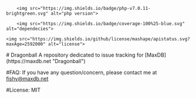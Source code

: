 <p align="center">

        <img src="https://img.shields.io/badge/php-v7.0.11-brightgreen.svg" alt="php version">

        <img src="https://img.shields.io/badge/coverage-100%25-blue.svg" alt="dependecies">
		
	<img src="https://img.shields.io/github/license/mashape/apistatus.svg?maxAge=2592000" alt="license">
        
</p>
# Dragonball
A repository dedicated to issue tracking for [MaxDB](https://maxdb.net "Dragonball")

#FAQ:
  If you have any question/concern, please contact me at fishy@maxdb.net
  
#License:
  MIT
